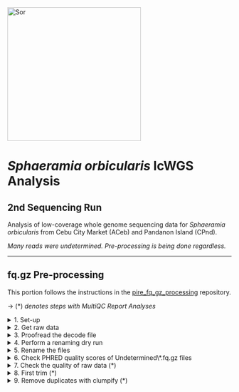 <img src="http://www.fishbiosystem.ru/PERCIFORMES/Apogonidae/Foto/(Sphaeramia%20orbicularis)%2092f.jpg" alt="Sor" width="300"/>

# *Sphaeramia orbicularis* lcWGS Analysis 

## 2nd Sequencing Run

Analysis of low-coverage whole genome sequencing data for *Sphaeramia orbicularis* from Cebu City Market (ACeb) and Pandanon Island (CPnd). 

_Many reads were undetermined. Pre-processing is being done regardless._

---

## fq.gz Pre-processing

This portion follows the instructions in the [pire_fq_gz_processing](https://github.com/philippinespire/pire_fq_gz_processing) repository. 

→ (*) _denotes steps with MultiQC Report Analyses_

<details><summary>1. Set-up</summary>

### 1. Set-up

Make 2nd sequencing run directory and a README.
```
cd /archive/carpenterlab/pire/pire_sphaeramia_orbicularis_lcwgs

mkdir 2nd_sequencing_run

cd /archive/carpenterlab/pire/pire_sphaeramia_orbicularis_lcwgs/2nd_sequencing_run

nano README.md
```
---
</details>


<details><summary>2. Get raw data</summary>

### 2. Get raw data

Copy raw \*.fq.gz files from the downloads directory.
```
rsync -r /archive/carpenterlab/pire/downloads/sphaeramia_orbicularis/2nd_sequencing_run/fq_raw /archive/carpenterlab/pire/pire_sphaeramia_orbicularis_lcwgs/2nd_sequencing_run/ &
```

It seems that half of the \*.fq.gz files were lost in the renaming process for the original 2nd sequencing run directory. The samples were sequenced twice in different lanes and the original file names were all the same except for the lane ID (L2 & L3). I think `renameFQGZ.bash` takes into account the lane ID, but the `Sor_lcwgs-SeqLane_SequenceNameDecode.tsv` file does not have lane IDs and only has half of the lines that it should, so the files were overwritten. After a cursory glance at a couple of \*.fq.gz files, it looks like L2 files were overwritten by L3 files. That original 2nd sequencing run directory progressed through pire_fq_gz_processing & pire_lcwgs_data_processing. It was renamed to `2nd_sequencing_run_deprecated` and this new directory was started on 1/22/2025. 
```
# number of raw *.fq.gz files in the downloads directory
ls /archive/carpenterlab/pire/downloads/sphaeramia_orbicularis/2nd_sequencing_run/fq_raw/*.fq.gz | wc -l
284

# number of raw *.fq.gz files in the now deprecated directory after they were renamed
ls /archive/carpenterlab/pire/pire_sphaeramia_orbicularis_lcwgs/2nd_sequencing_run_deprecated/fq_raw/*.fq.gz | wc -l 
142

# number of lines with the columns Sequence_Name & Extraction_ID in the rename decode.tsv file
wc -l /archive/carpenterlab/pire/downloads/sphaeramia_orbicularis/2nd_sequencing_run/fq_raw/Sor_lcwgs-SeqLane_SequenceNameDecode.tsv
71
```

Confirm all 284 raw \*.fq.gz files have been copied to the working directory.
```
ls /archive/carpenterlab/pire/pire_sphaeramia_orbicularis_lcwgs/2nd_sequencing_run/fq_raw/*.fq.gz | wc -l
284
```

Count the number of *Undetermined* files.
```
ls /archive/carpenterlab/pire/pire_sphaeramia_orbicularis_lcwgs/2nd_sequencing_run/fq_raw/Undetermined*.fq.gz | wc -l
4 
```
The *Undetermined* files are not included in the decode file. Undetermined files just become `Undetermined-L#-1.fq.gz` & `Undetermined-L#-2.fq.gz`.

Count the number of *determined* files.
```
ls /archive/carpenterlab/pire/pire_sphaeramia_orbicularis_lcwgs/2nd_sequencing_run/fq_raw/So*.fq.gz | wc -l
280
```
The `Sor_lcwgs-SeqLane_SequenceNameDecode.tsv` file should have 141 total lines not 71. There are 280 So\*.fq.gz and each forward and reverse read get their own line, so it should be 140 file names and 1 header column with Sequence_Name & Extraction_ID.

---
</details>


<details><summary>3. Proofread the decode file</summary>

### 3. Proofread the decode file

Investigate the issue with the decode file `Sor_lcwgs-SeqLane_SequenceNameDecode.tsv`.
```
cd fq_raw

cat Sor_lcwgs-SeqLane_SequenceNameDecode.tsv
```

<details><summary>Sor_lcwgs-SeqLane_SequenceNameDecode.tsv</summary>

```
Sequence_Name   Extraction_ID
SoA0100108E     Sor-ACeb_001-Ex1-8E-lcwgs-1-2
SoA0100209E     Sor-ACeb_002-Ex1-9E-lcwgs-1-2
SoA0100310E     Sor-ACeb_003-Ex1-10E-lcwgs-1-2
SoA0100411E     Sor-ACeb_004-Ex1-11E-lcwgs-1-2
SoA0100512E     Sor-ACeb_005-Ex1-12E-lcwgs-1-2
SoA0100601F     Sor-ACeb_006-Ex1-1F-lcwgs-1-2
SoA0100702F     Sor-ACeb_007-Ex1-2F-lcwgs-1-2
SoA0100803F     Sor-ACeb_008-Ex1-3F-lcwgs-1-2
SoA0100904F     Sor-ACeb_009-Ex1-4F-lcwgs-1-2
SoA0101005F     Sor-ACeb_010-Ex1-5F-lcwgs-1-2
SoA0101106F     Sor-ACeb_011-Ex1-6F-lcwgs-1-2
SoA0101207F     Sor-ACeb_012-Ex1-7F-lcwgs-1-2
SoA0101308F     Sor-ACeb_013-Ex1-8F-lcwgs-1-2
SoA0101409F     Sor-ACeb_014-Ex1-9F-lcwgs-1-2
SoA0101510F     Sor-ACeb_015-Ex1-10F-lcwgs-1-2
SoA0101611F     Sor-ACeb_016-Ex1-11F-lcwgs-1-2
SoA0101712F     Sor-ACeb_017-Ex1-12F-lcwgs-1-2
SoA0101801G     Sor-ACeb_018-Ex1-1G-lcwgs-1-2
SoA0101903G     Sor-ACeb_019-Ex1-3G-lcwgs-1-2
SoA0102002G     Sor-ACeb_020-Ex1-2G-lcwgs-1-2
SoA0102104G     Sor-ACeb_021-Ex1-4G-lcwgs-1-2
SoA0102205G     Sor-ACeb_022-Ex1-5G-lcwgs-1-2
SoC0600103E     Sor-CPnd_001-Ex1-3E-lcwgs-1-2
SoC0600205E     Sor-CPnd_002-Ex1-5E-lcwgs-1-2
SoC0600302B     Sor-CPnd_003-Ex1-2B-lcwgs-1-2
SoC0600401G     Sor-CPnd_004-Ex1-1G-lcwgs-1-2
SoC0600503D     Sor-CPnd_005-Ex1-3D-lcwgs-1-2
SoC0600602D     Sor-CPnd_006-Ex1-2D-lcwgs-1-2
SoC0600701C     Sor-CPnd_007-Ex1-1C-lcwgs-1-2
SoC0600801A     Sor-CPnd_008-Ex1-1A-lcwgs-1-2
SoC0600906A     Sor-CPnd_009-Ex1-6A-lcwgs-1-2
SoC0601001H     Sor-CPnd_010-Ex1-1H-lcwgs-1-2
SoC0601205B     Sor-CPnd_012-Ex1-5B-lcwgs-1-2
SoC0601307F     Sor-CPnd_013-Ex1-7F-lcwgs-1-2
SoC0601401F     Sor-CPnd_014-Ex1-1F-lcwgs-1-2
SoC0601505F     Sor-CPnd_015-Ex1-5F-lcwgs-1-2
SoC0601601B     Sor-CPnd_016-Ex1-1B-lcwgs-1-2
SoC0601703G     Sor-CPnd_017-Ex1-3G-lcwgs-1-2
SoC0601801E     Sor-CPnd_018-Ex1-1E-lcwgs-1-2
SoC0601906G     Sor-CPnd_019-Ex1-6G-lcwgs-1-2
SoC0602002E     Sor-CPnd_020-Ex1-2E-lcwgs-1-2
SoC0602207C     Sor-CPnd_022-Ex1-7C-lcwgs-1-2
SoC0602405G     Sor-CPnd_024-Ex1-5G-lcwgs-1-2
SoC0602603H     Sor-CPnd_026-Ex1-3H-lcwgs-1-2
SoC0602703C     Sor-CPnd_027-Ex1-3C-lcwgs-1-2
SoC0602803A     Sor-CPnd_028-Ex1-3A-lcwgs-1-2
SoC0602908E     Sor-CPnd_029-Ex1-8E-lcwgs-1-2
SoC0603002H     Sor-CPnd_030-Ex1-2H-lcwgs-1-2
SoC0603105D     Sor-CPnd_031-Ex1-5D-lcwgs-1-2
SoC0603302F     Sor-CPnd_033-Ex1-2F-lcwgs-1-2
SoC0603404G     Sor-CPnd_034-Ex1-4G-lcwgs-1-2
SoC0603605C     Sor-CPnd_036-Ex1-5C-lcwgs-1-2
SoC0603706C     Sor-CPnd_037-Ex1-6C-lcwgs-1-2
SoC0603802A     Sor-CPnd_038-Ex1-2A-lcwgs-1-2
SoC0604107A     Sor-CPnd_041-Ex1-7A-lcwgs-1-2
SoC0604301D     Sor-CPnd_043-Ex1-1D-lcwgs-1-2
SoC0604408G     Sor-CPnd_044-Ex1-8G-lcwgs-1-2
SoC0604507B     Sor-CPnd_045-Ex1-7B-lcwgs-1-2
SoC0604605A     Sor-CPnd_046-Ex1-5A-lcwgs-1-2
SoC0604903B     Sor-CPnd_049-Ex1-3B-lcwgs-1-2
SoC0605003F     Sor-CPnd_050-Ex1-3F-lcwgs-1-2
SoC0605206D     Sor-CPnd_052-Ex1-6D-lcwgs-1-2
SoC0605302C     Sor-CPnd_053-Ex1-2C-lcwgs-1-2
SoC0605408F     Sor-CPnd_054-Ex1-8F-lcwgs-1-2
SoC0605507G     Sor-CPnd_055-Ex1-7G-lcwgs-1-2
SoC0605802G     Sor-CPnd_058-Ex1-2G-lcwgs-1-2
SoC0606307D     Sor-CPnd_063-Ex1-7D-lcwgs-1-2
SoC0606608B     Sor-CPnd_066-Ex1-8B-lcwgs-1-2
SoC0606906B     Sor-CPnd_069-Ex1-6B-lcwgs-1-2
SoC0607208C     Sor-CPnd_072-Ex1-8C-lcwgs-1-2
```

</p>
</details>

Compare the decode file to the actual raw \*.fq.gz files. 

Make the file `origFileNames_ALL.txt` with all of the original file names. 
```
ls So*.fq.gz > origFileNames_ALL.txt
```

Add a header line to `origFileNames_ALL.txt` with the column names `Sequence_Name` & `Extraction_ID'.
```
sed -i '1i Sequence_Name\tExtraction_ID' origFileNames_ALL.txt
```

<details><summary>origFileNames_ALL.txt</summary>

```
Sequence_Name   Extraction_ID
SoA0100108E_CKDL230038844-1A_22FF32LT3_L2_1.fq.gz
SoA0100108E_CKDL230038844-1A_22FF32LT3_L2_2.fq.gz
SoA0100108E_CKDL230038844-1A_22FF32LT3_L3_1.fq.gz
SoA0100108E_CKDL230038844-1A_22FF32LT3_L3_2.fq.gz
SoA0100209E_CKDL230038844-1A_22FF32LT3_L2_1.fq.gz
SoA0100209E_CKDL230038844-1A_22FF32LT3_L2_2.fq.gz
SoA0100209E_CKDL230038844-1A_22FF32LT3_L3_1.fq.gz
SoA0100209E_CKDL230038844-1A_22FF32LT3_L3_2.fq.gz
SoA0100310E_CKDL230038844-1A_22FF32LT3_L2_1.fq.gz
SoA0100310E_CKDL230038844-1A_22FF32LT3_L2_2.fq.gz
SoA0100310E_CKDL230038844-1A_22FF32LT3_L3_1.fq.gz
SoA0100310E_CKDL230038844-1A_22FF32LT3_L3_2.fq.gz
SoA0100411E_CKDL230038844-1A_22FF32LT3_L2_1.fq.gz
SoA0100411E_CKDL230038844-1A_22FF32LT3_L2_2.fq.gz
SoA0100411E_CKDL230038844-1A_22FF32LT3_L3_1.fq.gz
SoA0100411E_CKDL230038844-1A_22FF32LT3_L3_2.fq.gz
SoA0100512E_CKDL230038844-1A_22FF32LT3_L2_1.fq.gz
SoA0100512E_CKDL230038844-1A_22FF32LT3_L2_2.fq.gz
SoA0100512E_CKDL230038844-1A_22FF32LT3_L3_1.fq.gz
SoA0100512E_CKDL230038844-1A_22FF32LT3_L3_2.fq.gz
SoA0100601F_CKDL230038844-1A_22FF32LT3_L2_1.fq.gz
SoA0100601F_CKDL230038844-1A_22FF32LT3_L2_2.fq.gz
SoA0100601F_CKDL230038844-1A_22FF32LT3_L3_1.fq.gz
SoA0100601F_CKDL230038844-1A_22FF32LT3_L3_2.fq.gz
SoA0100702F_CKDL230038844-1A_22FF32LT3_L2_1.fq.gz
SoA0100702F_CKDL230038844-1A_22FF32LT3_L2_2.fq.gz
SoA0100702F_CKDL230038844-1A_22FF32LT3_L3_1.fq.gz
SoA0100702F_CKDL230038844-1A_22FF32LT3_L3_2.fq.gz
SoA0100803F_CKDL230038844-1A_22FF32LT3_L2_1.fq.gz
SoA0100803F_CKDL230038844-1A_22FF32LT3_L2_2.fq.gz
SoA0100803F_CKDL230038844-1A_22FF32LT3_L3_1.fq.gz
SoA0100803F_CKDL230038844-1A_22FF32LT3_L3_2.fq.gz
SoA0100904F_CKDL230038844-1A_22FF32LT3_L2_1.fq.gz
SoA0100904F_CKDL230038844-1A_22FF32LT3_L2_2.fq.gz
SoA0100904F_CKDL230038844-1A_22FF32LT3_L3_1.fq.gz
SoA0100904F_CKDL230038844-1A_22FF32LT3_L3_2.fq.gz
SoA0101005F_CKDL230038844-1A_22FF32LT3_L2_1.fq.gz
SoA0101005F_CKDL230038844-1A_22FF32LT3_L2_2.fq.gz
SoA0101005F_CKDL230038844-1A_22FF32LT3_L3_1.fq.gz
SoA0101005F_CKDL230038844-1A_22FF32LT3_L3_2.fq.gz
SoA0101106F_CKDL230038844-1A_22FF32LT3_L2_1.fq.gz
SoA0101106F_CKDL230038844-1A_22FF32LT3_L2_2.fq.gz
SoA0101106F_CKDL230038844-1A_22FF32LT3_L3_1.fq.gz
SoA0101106F_CKDL230038844-1A_22FF32LT3_L3_2.fq.gz
SoA0101207F_CKDL230038844-1A_22FF32LT3_L2_1.fq.gz
SoA0101207F_CKDL230038844-1A_22FF32LT3_L2_2.fq.gz
SoA0101207F_CKDL230038844-1A_22FF32LT3_L3_1.fq.gz
SoA0101207F_CKDL230038844-1A_22FF32LT3_L3_2.fq.gz
SoA0101308F_CKDL230038844-1A_22FF32LT3_L2_1.fq.gz
SoA0101308F_CKDL230038844-1A_22FF32LT3_L2_2.fq.gz
SoA0101308F_CKDL230038844-1A_22FF32LT3_L3_1.fq.gz
SoA0101308F_CKDL230038844-1A_22FF32LT3_L3_2.fq.gz
SoA0101409F_CKDL230038844-1A_22FF32LT3_L2_1.fq.gz
SoA0101409F_CKDL230038844-1A_22FF32LT3_L2_2.fq.gz
SoA0101409F_CKDL230038844-1A_22FF32LT3_L3_1.fq.gz
SoA0101409F_CKDL230038844-1A_22FF32LT3_L3_2.fq.gz
SoA0101510F_CKDL230038844-1A_22FF32LT3_L2_1.fq.gz
SoA0101510F_CKDL230038844-1A_22FF32LT3_L2_2.fq.gz
SoA0101510F_CKDL230038844-1A_22FF32LT3_L3_1.fq.gz
SoA0101510F_CKDL230038844-1A_22FF32LT3_L3_2.fq.gz
SoA0101611F_CKDL230038844-1A_22FF32LT3_L2_1.fq.gz
SoA0101611F_CKDL230038844-1A_22FF32LT3_L2_2.fq.gz
SoA0101611F_CKDL230038844-1A_22FF32LT3_L3_1.fq.gz
SoA0101611F_CKDL230038844-1A_22FF32LT3_L3_2.fq.gz
SoA0101712F_CKDL230038844-1A_22FF32LT3_L2_1.fq.gz
SoA0101712F_CKDL230038844-1A_22FF32LT3_L2_2.fq.gz
SoA0101712F_CKDL230038844-1A_22FF32LT3_L3_1.fq.gz
SoA0101712F_CKDL230038844-1A_22FF32LT3_L3_2.fq.gz
SoA0101801G_CKDL230038844-1A_22FF32LT3_L2_1.fq.gz
SoA0101801G_CKDL230038844-1A_22FF32LT3_L2_2.fq.gz
SoA0101801G_CKDL230038844-1A_22FF32LT3_L3_1.fq.gz
SoA0101801G_CKDL230038844-1A_22FF32LT3_L3_2.fq.gz
SoA0101903G_CKDL230038844-1A_22FF32LT3_L2_1.fq.gz
SoA0101903G_CKDL230038844-1A_22FF32LT3_L2_2.fq.gz
SoA0101903G_CKDL230038844-1A_22FF32LT3_L3_1.fq.gz
SoA0101903G_CKDL230038844-1A_22FF32LT3_L3_2.fq.gz
SoA0102002G_CKDL230038844-1A_22FF32LT3_L2_1.fq.gz
SoA0102002G_CKDL230038844-1A_22FF32LT3_L2_2.fq.gz
SoA0102002G_CKDL230038844-1A_22FF32LT3_L3_1.fq.gz
SoA0102002G_CKDL230038844-1A_22FF32LT3_L3_2.fq.gz
SoA0102104G_CKDL230038844-1A_22FF32LT3_L2_1.fq.gz
SoA0102104G_CKDL230038844-1A_22FF32LT3_L2_2.fq.gz
SoA0102104G_CKDL230038844-1A_22FF32LT3_L3_1.fq.gz
SoA0102104G_CKDL230038844-1A_22FF32LT3_L3_2.fq.gz
SoA0102205G_CKDL230038844-1A_22FF32LT3_L2_1.fq.gz
SoA0102205G_CKDL230038844-1A_22FF32LT3_L2_2.fq.gz
SoA0102205G_CKDL230038844-1A_22FF32LT3_L3_1.fq.gz
SoA0102205G_CKDL230038844-1A_22FF32LT3_L3_2.fq.gz
SoC0600103E_CKDL230038844-1A_22FF32LT3_L2_1.fq.gz
SoC0600103E_CKDL230038844-1A_22FF32LT3_L2_2.fq.gz
SoC0600103E_CKDL230038844-1A_22FF32LT3_L3_1.fq.gz
SoC0600103E_CKDL230038844-1A_22FF32LT3_L3_2.fq.gz
SoC0600205E_CKDL230038844-1A_22FF32LT3_L2_1.fq.gz
SoC0600205E_CKDL230038844-1A_22FF32LT3_L2_2.fq.gz
SoC0600205E_CKDL230038844-1A_22FF32LT3_L3_1.fq.gz
SoC0600205E_CKDL230038844-1A_22FF32LT3_L3_2.fq.gz
SoC0600302B_CKDL230038844-1A_22FF32LT3_L2_1.fq.gz
SoC0600302B_CKDL230038844-1A_22FF32LT3_L2_2.fq.gz
SoC0600302B_CKDL230038844-1A_22FF32LT3_L3_1.fq.gz
SoC0600302B_CKDL230038844-1A_22FF32LT3_L3_2.fq.gz
SoC0600401G_CKDL230038844-1A_22FF32LT3_L2_1.fq.gz
SoC0600401G_CKDL230038844-1A_22FF32LT3_L2_2.fq.gz
SoC0600401G_CKDL230038844-1A_22FF32LT3_L3_1.fq.gz
SoC0600401G_CKDL230038844-1A_22FF32LT3_L3_2.fq.gz
SoC0600503D_CKDL230038844-1A_22FF32LT3_L2_1.fq.gz
SoC0600503D_CKDL230038844-1A_22FF32LT3_L2_2.fq.gz
SoC0600503D_CKDL230038844-1A_22FF32LT3_L3_1.fq.gz
SoC0600503D_CKDL230038844-1A_22FF32LT3_L3_2.fq.gz
SoC0600602D_CKDL230038844-1A_22FF32LT3_L2_1.fq.gz
SoC0600602D_CKDL230038844-1A_22FF32LT3_L2_2.fq.gz
SoC0600602D_CKDL230038844-1A_22FF32LT3_L3_1.fq.gz
SoC0600602D_CKDL230038844-1A_22FF32LT3_L3_2.fq.gz
SoC0600701C_CKDL230038844-1A_22FF32LT3_L2_1.fq.gz
SoC0600701C_CKDL230038844-1A_22FF32LT3_L2_2.fq.gz
SoC0600701C_CKDL230038844-1A_22FF32LT3_L3_1.fq.gz
SoC0600701C_CKDL230038844-1A_22FF32LT3_L3_2.fq.gz
SoC0600801A_CKDL230038844-1A_22FF32LT3_L2_1.fq.gz
SoC0600801A_CKDL230038844-1A_22FF32LT3_L2_2.fq.gz
SoC0600801A_CKDL230038844-1A_22FF32LT3_L3_1.fq.gz
SoC0600801A_CKDL230038844-1A_22FF32LT3_L3_2.fq.gz
SoC0600906A_CKDL230038844-1A_22FF32LT3_L2_1.fq.gz
SoC0600906A_CKDL230038844-1A_22FF32LT3_L2_2.fq.gz
SoC0600906A_CKDL230038844-1A_22FF32LT3_L3_1.fq.gz
SoC0600906A_CKDL230038844-1A_22FF32LT3_L3_2.fq.gz
SoC0601001H_CKDL230038844-1A_22FF32LT3_L2_1.fq.gz
SoC0601001H_CKDL230038844-1A_22FF32LT3_L2_2.fq.gz
SoC0601001H_CKDL230038844-1A_22FF32LT3_L3_1.fq.gz
SoC0601001H_CKDL230038844-1A_22FF32LT3_L3_2.fq.gz
SoC0601205B_CKDL230038844-1A_22FF32LT3_L2_1.fq.gz
SoC0601205B_CKDL230038844-1A_22FF32LT3_L2_2.fq.gz
SoC0601205B_CKDL230038844-1A_22FF32LT3_L3_1.fq.gz
SoC0601205B_CKDL230038844-1A_22FF32LT3_L3_2.fq.gz
SoC0601307F_CKDL230038844-1A_22FF32LT3_L2_1.fq.gz
SoC0601307F_CKDL230038844-1A_22FF32LT3_L2_2.fq.gz
SoC0601307F_CKDL230038844-1A_22FF32LT3_L3_1.fq.gz
SoC0601307F_CKDL230038844-1A_22FF32LT3_L3_2.fq.gz
SoC0601401F_CKDL230038844-1A_22FF32LT3_L2_1.fq.gz
SoC0601401F_CKDL230038844-1A_22FF32LT3_L2_2.fq.gz
SoC0601401F_CKDL230038844-1A_22FF32LT3_L3_1.fq.gz
SoC0601401F_CKDL230038844-1A_22FF32LT3_L3_2.fq.gz
SoC0601505F_CKDL230038844-1A_22FF32LT3_L2_1.fq.gz
SoC0601505F_CKDL230038844-1A_22FF32LT3_L2_2.fq.gz
SoC0601505F_CKDL230038844-1A_22FF32LT3_L3_1.fq.gz
SoC0601505F_CKDL230038844-1A_22FF32LT3_L3_2.fq.gz
SoC0601601B_CKDL230038844-1A_22FF32LT3_L2_1.fq.gz
SoC0601601B_CKDL230038844-1A_22FF32LT3_L2_2.fq.gz
SoC0601601B_CKDL230038844-1A_22FF32LT3_L3_1.fq.gz
SoC0601601B_CKDL230038844-1A_22FF32LT3_L3_2.fq.gz
SoC0601703G_CKDL230038844-1A_22FF32LT3_L2_1.fq.gz
SoC0601703G_CKDL230038844-1A_22FF32LT3_L2_2.fq.gz
SoC0601703G_CKDL230038844-1A_22FF32LT3_L3_1.fq.gz
SoC0601703G_CKDL230038844-1A_22FF32LT3_L3_2.fq.gz
SoC0601801E_CKDL230038844-1A_22FF32LT3_L2_1.fq.gz
SoC0601801E_CKDL230038844-1A_22FF32LT3_L2_2.fq.gz
SoC0601801E_CKDL230038844-1A_22FF32LT3_L3_1.fq.gz
SoC0601801E_CKDL230038844-1A_22FF32LT3_L3_2.fq.gz
SoC0601906G_CKDL230038844-1A_22FF32LT3_L2_1.fq.gz
SoC0601906G_CKDL230038844-1A_22FF32LT3_L2_2.fq.gz
SoC0601906G_CKDL230038844-1A_22FF32LT3_L3_1.fq.gz
SoC0601906G_CKDL230038844-1A_22FF32LT3_L3_2.fq.gz
SoC0602002E_CKDL230038844-1A_22FF32LT3_L2_1.fq.gz
SoC0602002E_CKDL230038844-1A_22FF32LT3_L2_2.fq.gz
SoC0602002E_CKDL230038844-1A_22FF32LT3_L3_1.fq.gz
SoC0602002E_CKDL230038844-1A_22FF32LT3_L3_2.fq.gz
SoC0602207C_CKDL230038844-1A_22FF32LT3_L2_1.fq.gz
SoC0602207C_CKDL230038844-1A_22FF32LT3_L2_2.fq.gz
SoC0602207C_CKDL230038844-1A_22FF32LT3_L3_1.fq.gz
SoC0602207C_CKDL230038844-1A_22FF32LT3_L3_2.fq.gz
SoC0602405G_CKDL230038844-1A_22FF32LT3_L2_1.fq.gz
SoC0602405G_CKDL230038844-1A_22FF32LT3_L2_2.fq.gz
SoC0602405G_CKDL230038844-1A_22FF32LT3_L3_1.fq.gz
SoC0602405G_CKDL230038844-1A_22FF32LT3_L3_2.fq.gz
SoC0602603H_CKDL230038844-1A_22FF32LT3_L2_1.fq.gz
SoC0602603H_CKDL230038844-1A_22FF32LT3_L2_2.fq.gz
SoC0602603H_CKDL230038844-1A_22FF32LT3_L3_1.fq.gz
SoC0602603H_CKDL230038844-1A_22FF32LT3_L3_2.fq.gz
SoC0602703C_CKDL230038844-1A_22FF32LT3_L2_1.fq.gz
SoC0602703C_CKDL230038844-1A_22FF32LT3_L2_2.fq.gz
SoC0602703C_CKDL230038844-1A_22FF32LT3_L3_1.fq.gz
SoC0602703C_CKDL230038844-1A_22FF32LT3_L3_2.fq.gz
SoC0602803A_CKDL230038844-1A_22FF32LT3_L2_1.fq.gz
SoC0602803A_CKDL230038844-1A_22FF32LT3_L2_2.fq.gz
SoC0602803A_CKDL230038844-1A_22FF32LT3_L3_1.fq.gz
SoC0602803A_CKDL230038844-1A_22FF32LT3_L3_2.fq.gz
SoC0602908E_CKDL230038844-1A_22FF32LT3_L2_1.fq.gz
SoC0602908E_CKDL230038844-1A_22FF32LT3_L2_2.fq.gz
SoC0602908E_CKDL230038844-1A_22FF32LT3_L3_1.fq.gz
SoC0602908E_CKDL230038844-1A_22FF32LT3_L3_2.fq.gz
SoC0603002H_CKDL230038844-1A_22FF32LT3_L2_1.fq.gz
SoC0603002H_CKDL230038844-1A_22FF32LT3_L2_2.fq.gz
SoC0603002H_CKDL230038844-1A_22FF32LT3_L3_1.fq.gz
SoC0603002H_CKDL230038844-1A_22FF32LT3_L3_2.fq.gz
SoC0603105D_CKDL230038844-1A_22FF32LT3_L2_1.fq.gz
SoC0603105D_CKDL230038844-1A_22FF32LT3_L2_2.fq.gz
SoC0603105D_CKDL230038844-1A_22FF32LT3_L3_1.fq.gz
SoC0603105D_CKDL230038844-1A_22FF32LT3_L3_2.fq.gz
SoC0603302F_CKDL230038844-1A_22FF32LT3_L2_1.fq.gz
SoC0603302F_CKDL230038844-1A_22FF32LT3_L2_2.fq.gz
SoC0603302F_CKDL230038844-1A_22FF32LT3_L3_1.fq.gz
SoC0603302F_CKDL230038844-1A_22FF32LT3_L3_2.fq.gz
SoC0603404G_CKDL230038844-1A_22FF32LT3_L2_1.fq.gz
SoC0603404G_CKDL230038844-1A_22FF32LT3_L2_2.fq.gz
SoC0603404G_CKDL230038844-1A_22FF32LT3_L3_1.fq.gz
SoC0603404G_CKDL230038844-1A_22FF32LT3_L3_2.fq.gz
SoC0603605C_CKDL230038844-1A_22FF32LT3_L2_1.fq.gz
SoC0603605C_CKDL230038844-1A_22FF32LT3_L2_2.fq.gz
SoC0603605C_CKDL230038844-1A_22FF32LT3_L3_1.fq.gz
SoC0603605C_CKDL230038844-1A_22FF32LT3_L3_2.fq.gz
SoC0603706C_CKDL230038844-1A_22FF32LT3_L2_1.fq.gz
SoC0603706C_CKDL230038844-1A_22FF32LT3_L2_2.fq.gz
SoC0603706C_CKDL230038844-1A_22FF32LT3_L3_1.fq.gz
SoC0603706C_CKDL230038844-1A_22FF32LT3_L3_2.fq.gz
SoC0603802A_CKDL230038844-1A_22FF32LT3_L2_1.fq.gz
SoC0603802A_CKDL230038844-1A_22FF32LT3_L2_2.fq.gz
SoC0603802A_CKDL230038844-1A_22FF32LT3_L3_1.fq.gz
SoC0603802A_CKDL230038844-1A_22FF32LT3_L3_2.fq.gz
SoC0604107A_CKDL230038844-1A_22FF32LT3_L2_1.fq.gz
SoC0604107A_CKDL230038844-1A_22FF32LT3_L2_2.fq.gz
SoC0604107A_CKDL230038844-1A_22FF32LT3_L3_1.fq.gz
SoC0604107A_CKDL230038844-1A_22FF32LT3_L3_2.fq.gz
SoC0604301D_CKDL230038844-1A_22FF32LT3_L2_1.fq.gz
SoC0604301D_CKDL230038844-1A_22FF32LT3_L2_2.fq.gz
SoC0604301D_CKDL230038844-1A_22FF32LT3_L3_1.fq.gz
SoC0604301D_CKDL230038844-1A_22FF32LT3_L3_2.fq.gz
SoC0604408G_CKDL230038844-1A_22FF32LT3_L2_1.fq.gz
SoC0604408G_CKDL230038844-1A_22FF32LT3_L2_2.fq.gz
SoC0604408G_CKDL230038844-1A_22FF32LT3_L3_1.fq.gz
SoC0604408G_CKDL230038844-1A_22FF32LT3_L3_2.fq.gz
SoC0604507B_CKDL230038844-1A_22FF32LT3_L2_1.fq.gz
SoC0604507B_CKDL230038844-1A_22FF32LT3_L2_2.fq.gz
SoC0604507B_CKDL230038844-1A_22FF32LT3_L3_1.fq.gz
SoC0604507B_CKDL230038844-1A_22FF32LT3_L3_2.fq.gz
SoC0604605A_CKDL230038844-1A_22FF32LT3_L2_1.fq.gz
SoC0604605A_CKDL230038844-1A_22FF32LT3_L2_2.fq.gz
SoC0604605A_CKDL230038844-1A_22FF32LT3_L3_1.fq.gz
SoC0604605A_CKDL230038844-1A_22FF32LT3_L3_2.fq.gz
SoC0604903B_CKDL230038844-1A_22FF32LT3_L2_1.fq.gz
SoC0604903B_CKDL230038844-1A_22FF32LT3_L2_2.fq.gz
SoC0604903B_CKDL230038844-1A_22FF32LT3_L3_1.fq.gz
SoC0604903B_CKDL230038844-1A_22FF32LT3_L3_2.fq.gz
SoC0605003F_CKDL230038844-1A_22FF32LT3_L2_1.fq.gz
SoC0605003F_CKDL230038844-1A_22FF32LT3_L2_2.fq.gz
SoC0605003F_CKDL230038844-1A_22FF32LT3_L3_1.fq.gz
SoC0605003F_CKDL230038844-1A_22FF32LT3_L3_2.fq.gz
SoC0605206D_CKDL230038844-1A_22FF32LT3_L2_1.fq.gz
SoC0605206D_CKDL230038844-1A_22FF32LT3_L2_2.fq.gz
SoC0605206D_CKDL230038844-1A_22FF32LT3_L3_1.fq.gz
SoC0605206D_CKDL230038844-1A_22FF32LT3_L3_2.fq.gz
SoC0605302C_CKDL230038844-1A_22FF32LT3_L2_1.fq.gz
SoC0605302C_CKDL230038844-1A_22FF32LT3_L2_2.fq.gz
SoC0605302C_CKDL230038844-1A_22FF32LT3_L3_1.fq.gz
SoC0605302C_CKDL230038844-1A_22FF32LT3_L3_2.fq.gz
SoC0605408F_CKDL230038844-1A_22FF32LT3_L2_1.fq.gz
SoC0605408F_CKDL230038844-1A_22FF32LT3_L2_2.fq.gz
SoC0605408F_CKDL230038844-1A_22FF32LT3_L3_1.fq.gz
SoC0605408F_CKDL230038844-1A_22FF32LT3_L3_2.fq.gz
SoC0605507G_CKDL230038844-1A_22FF32LT3_L2_1.fq.gz
SoC0605507G_CKDL230038844-1A_22FF32LT3_L2_2.fq.gz
SoC0605507G_CKDL230038844-1A_22FF32LT3_L3_1.fq.gz
SoC0605507G_CKDL230038844-1A_22FF32LT3_L3_2.fq.gz
SoC0605802G_CKDL230038844-1A_22FF32LT3_L2_1.fq.gz
SoC0605802G_CKDL230038844-1A_22FF32LT3_L2_2.fq.gz
SoC0605802G_CKDL230038844-1A_22FF32LT3_L3_1.fq.gz
SoC0605802G_CKDL230038844-1A_22FF32LT3_L3_2.fq.gz
SoC0606307D_CKDL230038844-1A_22FF32LT3_L2_1.fq.gz
SoC0606307D_CKDL230038844-1A_22FF32LT3_L2_2.fq.gz
SoC0606307D_CKDL230038844-1A_22FF32LT3_L3_1.fq.gz
SoC0606307D_CKDL230038844-1A_22FF32LT3_L3_2.fq.gz
SoC0606608B_CKDL230038844-1A_22FF32LT3_L2_1.fq.gz
SoC0606608B_CKDL230038844-1A_22FF32LT3_L2_2.fq.gz
SoC0606608B_CKDL230038844-1A_22FF32LT3_L3_1.fq.gz
SoC0606608B_CKDL230038844-1A_22FF32LT3_L3_2.fq.gz
SoC0606906B_CKDL230038844-1A_22FF32LT3_L2_1.fq.gz
SoC0606906B_CKDL230038844-1A_22FF32LT3_L2_2.fq.gz
SoC0606906B_CKDL230038844-1A_22FF32LT3_L3_1.fq.gz
SoC0606906B_CKDL230038844-1A_22FF32LT3_L3_2.fq.gz
SoC0607208C_CKDL230038844-1A_22FF32LT3_L2_1.fq.gz
SoC0607208C_CKDL230038844-1A_22FF32LT3_L2_2.fq.gz
SoC0607208C_CKDL230038844-1A_22FF32LT3_L3_1.fq.gz
SoC0607208C_CKDL230038844-1A_22FF32LT3_L3_2.fq.gz
```

</p>
</details>

Create a script `process_decode_FileNames_all.sh` to use the input files `Sor_lcwgs-SeqLane_SequenceNameDecode.tsv` & `origFileNames_ALL.txt` to create the decode file `Sor_lcwgs-SeqLane_SequenceNameDecode_ALL.tsv` with all of the file names including the lane ID. This output file .tsv should have 141 lines, including a header with 140 file names. 

Create the script `process_decode_FileNames_all.sh`. 

<details><summary>process_decode_FileNames_all.sh</summary>

```
#!/bin/bash

# Define input and output files
TSV_FILE="Sor_lcwgs-SeqLane_SequenceNameDecode.tsv"
TXT_FILE="origFileNames_ALL.txt"
OUTPUT_FILE="Sor_lcwgs-SeqLane_SequenceNameDecode_ALL.tsv"

# Ensure input files exist
if [[ ! -f "$TSV_FILE" || ! -f "$TXT_FILE" ]]; then
  echo "Error: One or both input files are missing!"
  exit 1
fi

# Create a temporary file for mapping Sequence_Name to Extraction_ID
awk -F'\t' 'NR>1 {print $1, $2}' "$TSV_FILE" > seq_map.tmp

# Prepare a temporary file for unique values
TEMP_OUTPUT="temp_output.tsv"
echo -e "Sequence_Name\tExtraction_ID" > "$TEMP_OUTPUT"

# Process each line in the input TXT file (excluding header)
tail -n +2 "$TXT_FILE" | while read -r line; do
  # Remove the last 8 characters from Sequence_Name
  sequence_name_trimmed="${line:0:-8}"

  # Extract the prefix (characters before the first underscore)
  prefix=$(echo "$line" | cut -d'_' -f1)

  # Find corresponding Extraction_ID from seq_map.tmp
  extraction_id=$(awk -v pfx="$prefix" '$1 == pfx {print $2}' seq_map.tmp)

  # If no match is found, assign "UNKNOWN"
  [[ -z "$extraction_id" ]] && extraction_id="UNKNOWN"

  # Write to temporary output file
  echo -e "$sequence_name_trimmed\t$extraction_id" >> "$TEMP_OUTPUT"
done

# Sort and remove duplicate lines, then save as final output file
sort -u "$TEMP_OUTPUT" > "$OUTPUT_FILE"

# Cleanup temporary files
rm seq_map.tmp "$TEMP_OUTPUT"

echo "Processing complete. Output saved to $OUTPUT_FILE"
```

</p>
</details>

Run the script `process_decode_FileNames_all.sh`.
```
bash process_decode_FileNames_all.sh
```

Output:
```
Processing complete. Output saved to Sor_lcwgs-SeqLane_SequenceNameDecode_ALL.tsv
```

Check output file `Sor_lcwgs-SeqLane_SequenceNameDecode_ALL.tsv`. 
```
cat Sor_lcwgs-SeqLane_SequenceNameDecode_ALL.tsv | wc -l
141
```
This is the correct number of lines for the decode file. 

---
</details>


<details><summary>4. Perform a renaming dry run</summary>

### 4. Perform a renaming dry run

Use the script `renameFQGZ_keeplane2.bash` to rename the files instead of `renameFQGZ.bash`, because the lane ID needs to be maintained between the original file name and the new file name. 

Perform a renaming dry run.
```
bash /home/e1garcia/shotgun_PIRE/pire_fq_gz_processing/renameFQGZ_keeplane2.bash Sor_lcwgs-SeqLane_SequenceNameDecode_ALL.tsv
```
The decode dry run looks good!

---
</details>


<details><summary>5. Rename the files</summary>

### 5. Rename the files

Rename the files for real with `renameFQGZ_keeplane2.bash`.
```
bash /home/e1garcia/shotgun_PIRE/pire_fq_gz_processing/renameFQGZ_keeplane2.bash Sor_lcwgs-SeqLane_SequenceNameDecode_ALL.tsv rename
```

Check the total number of \*.fq.gz files.
```
ls *.fq.gz | wc -l
284
```

All files were correctly renamed and all files were maintained! New file names include the lane ID. 

---
</details>


<details><summary>6. Check PHRED quality scores of Undetermined\*.fq.gz files</summary>

### 6. Check PHRED quality scores of Undetermined\*.fq.gz files

1. Create a new directory to analyze raw .fq.gz file phred quality scores.
```
cd /archive/carpenterlab/pire/pire_sphaeramia_orbicularis_lcwgs/2nd_sequencing_run

mkdir fq_raw_phred
```

2. Create a List of .fq.gz File Names.

Run the following command to generate a .txt file containing the list of all .fq.gz files in the directory:
```
ls fq_raw/*.fq.gz > fq_file_list.txt
```

3. Create a Bash Script to Extract the First 100 Reads.

Create a script called `extract_reads.sh`:
```
#!/bin/bash

# Define the number of lines to extract (100 reads = 400 lines)
NUM_LINES=400

# Ensure the output directory exists
mkdir -p fq_raw_phred

# Read file names from fq_file_list.txt and process each file
while read -r fq_file; do
    # Extract only the filename (basename) without the full path
    filename=$(basename "$fq_file")

    # Generate output file name within fq_raw_phred/
    output_file="fq_raw_phred/${filename%.fq.gz}_subset.fastq"

    # Extract the first 100 reads (400 lines) and save to the output file
    zcat "$fq_file" | head -n $NUM_LINES > "$output_file"

    # Print status message
    echo "Extracted first 100 reads from $fq_file into $output_file"
done < fq_file_list.txt
```

4. Run the script `extract_reads.sh`.
```
bash extract_reads.sh
```

5. Create a List of Subset FASTQ Files.
```
ls fq_raw_phred/*.fastq > fq_phred_file_list.txt
```

6. Create a Script to Extract Quality Scores.

Create a script named `extract_phred_scores.sh` in 2nd_sequencing_run/:
```
#!/bin/bash

# Ensure output directory exists
mkdir -p fq_raw_phred_scores

# Read each subset FASTQ file from the list
while read -r fastq_file; do
    # Extract only the filename (without path)
    filename=$(basename "$fastq_file")

    # Define the output file name inside fq_raw_phred_scores
    output_file="fq_raw_phred_scores/${filename%.fastq}_quality.txt"

    # Extract only the Phred quality score lines (every 4th line in the FASTQ file)
    awk 'NR%4==0' "$fastq_file" > "$output_file"

    echo "Extracted quality scores from $fastq_file to $output_file"
done < fq_phred_file_list.txt
```

7. Run the script. 
```
bash extract_phred_scores.sh
```

8. Convert ASCII-Encoded Quality Scores to Numeric Phred Scores.

Create a Python script to convert ASCII scores to numeric Phred scores. Save this as convert_phred.py inside 2nd_sequencing_run/:
```
import numpy as np
import os

# Function to convert ASCII-encoded Phred quality scores to numeric values
def phred_to_qscore(quality_str):
    return [ord(q) - 33 for q in quality_str.strip()]

# Define input/output directories
input_dir = "fq_raw_phred_scores"
output_dir = "fq_raw_phred_scores_numeric"
os.makedirs(output_dir, exist_ok=True)

# Process each quality score file
for quality_file in os.listdir(input_dir):
    if quality_file.endswith("_quality.txt"):
        input_path = os.path.join(input_dir, quality_file)
        output_path = os.path.join(output_dir, quality_file.replace("_quality.txt", "_phred_scores.csv"))

        # Read quality scores and convert to Phred scores
        with open(input_path, 'r') as infile:
            all_scores = [phred_to_qscore(line) for line in infile]

        # Convert to NumPy array for easy calculations
        scores_array = np.array(all_scores)

        # Save as CSV for further analysis
        np.savetxt(output_path, scores_array, delimiter=",", fmt="%d")

        print(f"Converted {quality_file} to numeric Phred scores -> {output_path}")
```

9. Run the script `convert_phred.py`.
```
module load container_env python3

crun.python3 python convert_phred.py
```

10. Verify the Output

Now, the numeric Phred scores should be stored in fq_raw_phred_scores_numeric/ as CSV files. Each file (e.g., Undetermined_1_subset_phred_scores.csv) will contain Phred scores as numerical values.

Check the directory:
```
ls fq_raw_phred_scores_numeric/
```

11. Compare Phred Scores Between Undetermined and Sample Reads.

Once the CSV files are generated, we can analyze the scores. Plot Quality Score Distributions. Create plot_phred.py inside 2nd_sequencing_run/:
```
import numpy as np
import matplotlib.pyplot as plt
import os
import scipy.stats as stats

# Define input directory
input_dir = "fq_raw_phred_scores_numeric"

# Lists to store Phred quality scores
undetermined_scores = []
sample_scores = []

# Read all numeric Phred score CSV files
for file in os.listdir(input_dir):
    if file.endswith("_phred_scores.csv"):
        filepath = os.path.join(input_dir, file)
        data = np.loadtxt(filepath, delimiter=",")

        # Compute mean Phred score per read
        mean_scores = np.mean(data, axis=1)

        # Categorize the scores based on filename
        if "Undetermined" in file:
            undetermined_scores.extend(mean_scores)
        else:
            sample_scores.extend(mean_scores)

# Convert to NumPy arrays for statistical analysis
undetermined_scores = np.array(undetermined_scores)
sample_scores = np.array(sample_scores)

# Create a histogram
plt.figure(figsize=(10, 6))
plt.hist(undetermined_scores, bins=20, alpha=0.5, label="Undetermined Reads", color="red", edgecolor='black')
plt.hist(sample_scores, bins=20, alpha=0.5, label="Sample Reads", color="blue", edgecolor='black')
plt.xlabel("Mean Phred Quality Score")
plt.ylabel("Read Count")
plt.legend()
plt.title("Quality Score Distribution: Undetermined vs. Sample Reads")

# Save histogram to file
histogram_path = "quality_score_comparison.png"
plt.savefig(histogram_path, dpi=300)
print(f"Histogram saved to {histogram_path}")

# Perform t-test
t_stat, p_value = stats.ttest_ind(undetermined_scores, sample_scores, equal_var=False)

# Print results
print("\nStatistical Analysis (T-Test Results)")
print(f"T-Statistic: {t_stat:.4f}")
print(f"P-Value: {p_value:.4e}")

# Save results to a text file
with open("quality_score_analysis.txt", "w") as f:
    f.write("Statistical Analysis (T-Test Results)\n")
    f.write(f"T-Statistic: {t_stat:.4f}\n")
    f.write(f"P-Value: {p_value:.4e}\n")

print("Statistical analysis saved to quality_score_analysis.txt")
```

12. Run the Plotting Script
```
crun.python3 python plot_phred.py
```

Output:
```
Histogram saved to quality_score_comparison.png

Statistical Analysis (T-Test Results)
T-Statistic: 0.0779
P-Value: 9.3792e-01
Statistical analysis saved to quality_score_analysis.txt
```

13. Python Script to Calculate Average & Standard Deviation of Phred Quality Scores.

This `compute_phred_stats.py` script:
- Computes the mean and standard deviation of Phred quality scores.
- Separates results for Undetermined and Sample files.
- Saves the results in phred_quality_stats.txt.
```
import numpy as np
import os

# Define input directory
input_dir = "fq_raw_phred_scores_numeric"

# Lists to store Phred quality scores
undetermined_scores = []
sample_scores = []

# Read all numeric Phred score CSV files
for file in os.listdir(input_dir):
    if file.endswith("_phred_scores.csv"):
        filepath = os.path.join(input_dir, file)
        data = np.loadtxt(filepath, delimiter=",")

        # Compute mean Phred score per read
        mean_scores = np.mean(data, axis=1)

        # Categorize the scores based on filename
        if "Undetermined" in file:
            undetermined_scores.extend(mean_scores)
        else:
            sample_scores.extend(mean_scores)

# Convert lists to NumPy arrays
undetermined_scores = np.array(undetermined_scores)
sample_scores = np.array(sample_scores)

# Compute statistics
undetermined_mean = np.mean(undetermined_scores)
undetermined_std = np.std(undetermined_scores)

sample_mean = np.mean(sample_scores)
sample_std = np.std(sample_scores)

# Print results to console
print("\nPhred Quality Score Statistics")
print(f"Undetermined Reads - Mean: {undetermined_mean:.2f}, Std Dev: {undetermined_std:.2f}")
print(f"Sample Reads - Mean: {sample_mean:.2f}, Std Dev: {sample_std:.2f}")

# Save results to a text file
with open("phred_quality_stats.txt", "w") as f:
    f.write("Phred Quality Score Statistics\n")
    f.write(f"Undetermined Reads - Mean: {undetermined_mean:.2f}, Std Dev: {undetermined_std:.2f}\n")
    f.write(f"Sample Reads - Mean: {sample_mean:.2f}, Std Dev: {sample_std:.2f}\n")

print("\nStatistics saved to phred_quality_stats.txt")
```

14. Run the `compute_phred_stats.py` script:
```
crun.python3 python compute_phred_stats.py
```

Output:
```
Phred Quality Score Statistics
Undetermined Reads - Mean: 37.95, Std Dev: 2.82
Sample Reads - Mean: 37.94, Std Dev: 3.15
```

There is not a significant difference between the phred quality score of the first 100 reads of the Undetermined\*.fq.gz files compared to the Sor\*.fq.gz files for the 2nd sequencing run. 

---
</details>

<details><summary>7. Check the quality of raw data (*)</summary>

## 7. Check the quality of raw data (*)

Execute `Multi_FASTQC.sh`:
```
[hpc-0373@wahab-01 2nd_sequencing_run]$ sbatch /home/e1garcia/shotgun_PIRE/pire_fq_gz_processing/Multi_FASTQC.sh "fq_raw" "fqc_raw_report"  "fq.gz"
Submitted batch job 4256518
```

### MultiQC output (fq_raw/fqc_raw_report.html):
*

```
‣ % duplication - 
    • Alb: 
    • Contemp: 
    • Undertermined: 
‣ GC content - 
    • Alb: 
    • Contemp: 
    • Undetermined: 
‣ number of reads - 
    • Alb: 
    • Contemp: 
    • Undetermined: 
```
---
</details>

<details><summary>8. First trim (*)</summary>

## 8. First trim (*)

Run `runFASTP_1st_trim.sbatch`:
```
[hpc-0373@wahab-01 2nd_sequencing_run]$ sbatch /home/e1garcia/shotgun_PIRE/pire_fq_gz_processing/runFASTP_1st_trim.sbatch fq_raw fq_fp1
Submitted batch job 4265444
```
### Review the FastQC output (fq_fp1/1st_fastp_report.html):
* 

```
‣ % duplication - 
    • Alb: 
    • Contemp: 
    • Undertermined: 
‣ GC content -
    • Alb: 
    • Contemp: 
    • Undertermined: 
‣ passing filter - 
    • Alb: 
    • Contemp: 
    • Undertermined: 
‣ % adapter - 
    • Alb: 
    • Contemp: 
    • Undertermined: 
‣ number of reads - 
    • Alb: 
    • Contemp: 
    • Undertermined: 
```
---
</details>

<details><summary>9. Remove duplicates with clumpify (*)</summary>

## 9. Remove duplicates with clumpify (*)

<details><summary>6a. Remove duplicates</summary>
	
### 9a. Remove duplicates

```
[hpc-0373@wahab-01 2nd_sequencing_run]$ bash /home/e1garcia/shotgun_PIRE/pire_fq_gz_processing/runCLUMPIFY_r1r2_array.bash fq_fp1 fq_fp1_clmp /scratch/hpc-0373 20
Submitted batch job XXXXXXX
```
</details>

